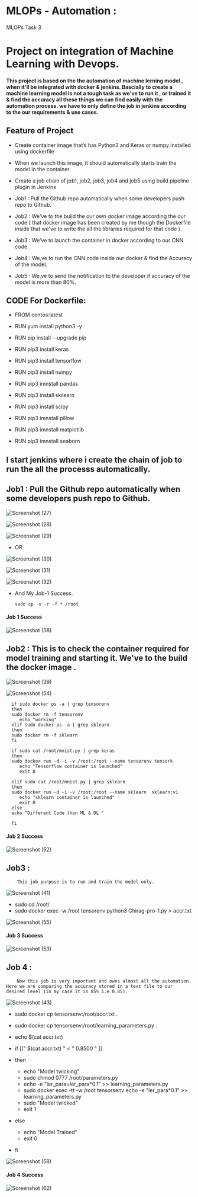 # MLOPs - Automation :
MLOPs Task 3

# Project on integration of Machine Learning with Devops.
#### This project is based on the the automation of machine lerning model , when it'll be integrated with docker & jenkins. Bascially to create a machine learning model is not a tough task as we've to run it , or trained it & find the accuracy all these things we can find easily with the automation process. we have to only define the job in jenkins according to the our requirements & use cases.

## Feature of Project
   - Create container image that’s has Python3 and Keras or numpy installed using dockerfile

   - When we launch this image, it should automatically starts train the model in the container.

   - Create a job chain of job1, job2, job3, job4 and job5 using build pipeline plugin in Jenkins

   - Job1 : Pull the Github repo automatically when some developers push repo to Github.

   - Job2 : We've to the build the our own docker image according the our code ( that docker image has been created by me though the Dockerfile inside that we've to write the all the libraries required for that code ).

   - Job3 : We've to launch the container in docker according to our CNN code.

   - Job4 : We,ve to run the CNN code inside our docker & find the Accuracy of the model.

   - Job5 : We,ve to send the notification to the developer if accuracy of the model is more than 80%.
   

## CODE For Dockerfile:

- FROM centos:latest

- RUN yum install python3 -y 
- RUN pip install --upgrade pip 
- RUN pip3 install keras
- RUN pip3 install tensorflow
- RUN pip3 install numpy
- RUN pip3 imnstall pandas
- RUN pip3 install skilearn
- RUN pip3 install scipy
- RUN pip3 imnstall pillow
- RUN pip3 imnstall matplotlib
- RUN pip3 imnstall seaborn

## I start jenkins where i create the chain of job to run the all the processs automatically.

## Job1 : Pull the Github repo automatically when some developers push repo to Github.

![Screenshot (27)](https://user-images.githubusercontent.com/44314055/83646592-78b38400-a5d1-11ea-97b2-2b6f479824c1.png)

![Screenshot (28)](https://user-images.githubusercontent.com/44314055/83646727-abf61300-a5d1-11ea-95d2-ec9c49854dc1.png)

![Screenshot (29)](https://user-images.githubusercontent.com/44314055/83646763-bd3f1f80-a5d1-11ea-8582-245860c4840f.png)

- OR 

![Screenshot (30)](https://user-images.githubusercontent.com/44314055/83646961-f5466280-a5d1-11ea-8cba-db6e59c10ebc.png)

![Screenshot (31)](https://user-images.githubusercontent.com/44314055/83647014-0a22f600-a5d2-11ea-85a8-91dd59646bf8.png)

![Screenshot (32)](https://user-images.githubusercontent.com/44314055/83648334-89fd9000-a5d3-11ea-812b-34f58eb7eb89.png)

- And My Job-1 Success. 

      sudo cp -v -r -f * /root

#### Job 1 Success

![Screenshot (38)](https://user-images.githubusercontent.com/44314055/83801725-43895d80-a6c7-11ea-9aee-cc7d1508cd92.png)

## Job2 :  This is to check the container required for model training and starting it. We've to the build the docker image . 

 ![Screenshot (39)](https://user-images.githubusercontent.com/44314055/83809592-535b6e80-a6d4-11ea-8169-e85132a0b6ba.png)

 ![Screenshot (54)](https://user-images.githubusercontent.com/44314055/83954558-e37ded00-a867-11ea-802c-dc48bf1850b0.png)


      if sudo docker ps -a | grep tensorenv
      then
      sudo docker rm -f tensorenv
         echo "working"
      elif sudo docker ps -a | grep sklearn
      then
      sudo docker rm -f sklearn
      fi

      if sudo cat /root/mnist.py | grep keras
      then
      sudo docker run -d -i -v /root:/root --name tensorenv tensork 
         echo "Tensorflow container is launched"
         exit 0
   
      elif sudo cat /root/mnist.py | grep sklearn
      then
      sudo docker run -d -i -v /root:/root --name sklearn  sklearn:v1
         echo "sklearn container is launched"
         exit 0
      else
      echo "Different Code then ML & DL "
   
      fi

#### Job 2 Success

![Screenshot (52)](https://user-images.githubusercontent.com/44314055/83954581-0c05e700-a868-11ea-97e5-a820866c9b71.png)


## Job3 :
        This job purpose is to run and train the model only.

![Screenshot (41)](https://user-images.githubusercontent.com/44314055/83809642-74bc5a80-a6d4-11ea-8b60-d42de5389293.png)

- sudo cd /root/
- sudo docker exec -w /root tensorenv python3 Chirag-pro-1.py > accr.txt


![Screenshot (55)](https://user-images.githubusercontent.com/44314055/83954606-61da8f00-a868-11ea-9fde-15dbd7410907.png)

#### Job 3 Success

![Screenshot (53)](https://user-images.githubusercontent.com/44314055/83954618-80408a80-a868-11ea-96e1-e8c5a9e527f8.png)


## Job 4 :
        Now this job is very important and owes almost all the automation. Here we are comparing the accuracy stored in a text file to our desired level (in my case it is 85% i.e 0.85). 

![Screenshot (43)](https://user-images.githubusercontent.com/44314055/83812697-966c1080-a6d9-11ea-93f4-a4238e8e9610.png)

- sudo docker cp tensorsenv:/root/accr.txt .
- sudo docker cp tensorsenv:/root/learning_parameters.py .
- echo $(cat accr.txt)
- if [[" $(cat accr.txt) " < " 0.8500 " ]]
- then
   - echo "Model twicking"
   - sudo chmod 0777 /root/parameters.py
   - echo -e "ler_para=ler_para*0.1" >> learning_parameters.py   
   - sudo docker exec -tt -w /root tensorsenv echo -e "ler_para*0.1" >> learning_parameters.py
   - sudo "Model twicked"
   - exit 1
       
- else
     - echo "Model Trained"
     - exit 0
- fi

![Screenshot (58)](https://user-images.githubusercontent.com/44314055/83954889-b717a000-a86a-11ea-96e6-5c50c08304ab.png)

#### Job 4 Success 

![Screenshot (62)](https://user-images.githubusercontent.com/44314055/83969731-351d8a80-a8ef-11ea-9215-e5aa28021d28.png)


